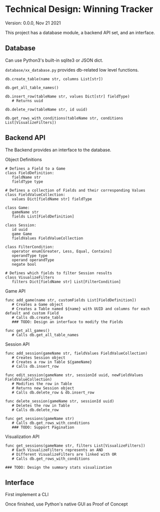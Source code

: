 # Technical Design: Winning Tracker

Version: 0.0.0, Nov 21 2021

This project has a database module, a backend API set, and an interface.

## Database

Can use Python3's built-in sqlite3 or JSON dict.

`database/xx_database.py` provides db-related low level functions.

```
db.create_table(name str, columns List[str])

db.get_all_table_names()

db.insert_row(tableName str, values Dict[str] fieldType)
   # Returns uuid

db.delete_row(tableName str, id uuid)

db.get_rows_with_conditions(tableName str, conditions List[VisualizeFilters])
```

## Backend API

The Backend provides an interface to the database.

Object Definitions
```
# Defines a Field to a Game
class FieldDefinition:
   fieldName str
   fieldType type

# Defines a collection of Fields and their corresponding Values
class FieldValueCollection:
   values Dict[fieldName str] fieldType

class Game:
   gameName str
   fields List[FieldDefinition]

class Session:
   id uuid
   game Game
   fieldValues FieldValueCollection

class FilterCondition:
   operator enum[Greater, Less, Equal, Contains]
   operandType type
   operand operandType
   negate bool

# Defines which fields to filter Session results
class VisualizeFilters
   filters Dict[fieldName str] List[FilterCondition]
```

Game API
```
func add_game(name str, customFields List[FieldDefinition])
   # Creates a Game object
   # Creates a Table named ${name} with UUID and columns for each default and custom Field
   # Calls db.create_table
   ### TODO: Design an interface to modify the Fields

func get_all_games()
   # Calls db.get_all_table_names
```

Session API
```
func add_session(gameName str, fieldValues FieldValueCollection)
   # Creates Session object
   # Creates a row in Table ${gameName}
   # Calls db.insert_row

func edit_session(gameName str, sessionId uuid, newFieldValues FieldValueCollection)
   # Modifies the row in Table
   # Returns new Session object
   # Calls db.delete_row & db.insert_row

func delete_session(gameName str, sessionId uuid)
   # Deletes the row in Table
   # Calls db.delete_row

func get_sessions(gameName str)
   # Calls db.get_rows_with_conditions
   ### TODO: Support Pagination
```

Visualization API
```
func get_sessions(gameName str, filters List[VisualizeFilters])
   # Each VisualizeFilters represents an AND
   # Different VisualizeFilters are linked with OR
   # Calls db.get_rows_with_conditions

### TODO: Design the summary stats visualization
```


## Interface
First implement a CLI

Once finished, use Python's native GUI as Proof of Concept
